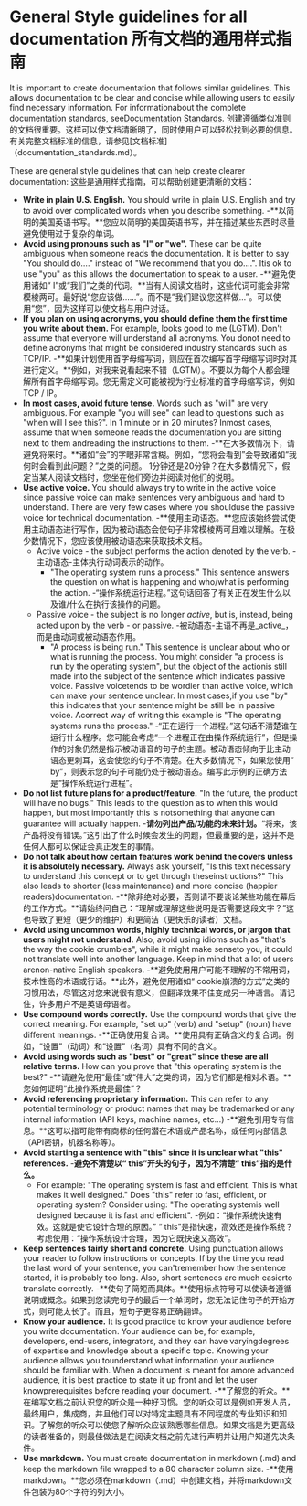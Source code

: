  
# General Style guidelines for all documentation  所有文档的通用样式指南 

It is important to create documentation that follows similar guidelines. This allows documentation to be clear and concise while allowing users to easily find necessary information. For informationabout the complete documentation standards, see[Documentation Standards](documentation_standards.md). 创建遵循类似准则的文档很重要。这样可以使文档清晰明了，同时使用户可以轻松找到必要的信息。有关完整文档标准的信息，请参见[文档标准]（documentation_standards.md）。

These are general style guidelines that can help create clearer documentation:  这些是通用样式指南，可以帮助创建更清晰的文档：

 
- **Write in plain U.S. English.** You should write in plain U.S. English and try to avoid over complicated words when you describe something. -**以简明的美国英语书写。**您应以简明的美国英语书写，并在描述某些东西时尽量避免使用过于复杂的单词。
- **Avoid using pronouns such as "I" or "we".** These can be quite ambiguous when someone reads the documentation. It is better to say "You should do…." instead of "We recommend that you do….". Itis ok to use "you" as this allows the documentation to speak to a user. -**避免使用诸如“ I”或“我们”之类的代词。**当有人阅读文档时，这些代词可能会非常模棱两可。最好说“您应该做……”。而不是“我们建议您这样做...”。可以使用“您”，因为这样可以使文档与用户对话。
- **If you plan on using acronyms, you should define them the first time you write about them.** For example, looks good to me (LGTM). Don't assume that everyone will understand all acronyms. You donot need to define acronyms that might be considered industry standards such as TCP/IP. -**如果计划使用首字母缩写词，则应在首次编写首字母缩写词时对其进行定义。**例如，对我来说看起来不错（LGTM）。不要以为每个人都会理解所有首字母缩写词。您无需定义可能被视为行业标准的首字母缩写词，例如TCP / IP。
- **In most cases, avoid future tense.** Words such as "will" are very ambiguous. For example "you will see" can lead to questions such as "when will I see this?". In 1 minute or in 20 minutes? Inmost cases, assume that when someone reads the documentation you are sitting next to them andreading the instructions to them. -**在大多数情况下，请避免将来时。**诸如“会”的字眼非常含糊。例如，“您将会看到”会导致诸如“我何时会看到此问题？”之类的问题。 1分钟还是20分钟？在大多数情况下，假定当某人阅读文档时，您坐在他们旁边并阅读对他们的说明。
- **Use active voice.** You should always try to write in the active voice since passive voice can make sentences very ambiguous and hard to understand. There are very few cases where you shoulduse the passive voice for technical documentation. -**使用主动语态。**您应该始终尝试使用主动语态进行写作，因为被动语态会使句子非常模棱两可且难以理解。在极少数情况下，您应该使用被动语态来获取技术文档。
  - Active voice - the subject performs the action denoted by the verb.  -主动语态-主体执行动词表示的动作。
    - "The operating system runs a process." This sentence answers the question on what is happening and who/what is performing the action. -“操作系统运行进程。”这句话回答了有关正在发生什么以及谁/什么在执行该操作的问题。
  - Passive voice - the subject is no longer _active_, but is, instead, being acted upon by the verb - or passive. -被动语态-主语不再是_active_，而是由动词或被动语态作用。
    - "A process is being run." This sentence is unclear about who or what is running the process. You might consider "a process is run by the operating system", but the object of the actionis still made into the subject of the sentence which indicates passive voice. Passive voicetends to be wordier than active voice, which can make your sentence unclear. In most cases,if you use "by" this indicates that your sentence might be still be in passive voice. Acorrect way of writing this example is "The operating systems runs the process." -“正在运行一个进程。”这句话不清楚谁在运行什么程序。您可能会考虑“一个进程正在由操作系统运行”，但是操作的对象仍然是指示被动语音的句子的主题。被动语态倾向于比主动语态更刺耳，这会使您的句子不清楚。在大多数情况下，如果您使用“ by”，则表示您的句子可能仍处于被动语态。编写此示例的正确方法是“操作系统运行进程”。
- **Do not list future plans for a product/feature.** "In the future, the product will have no bugs." This leads to the question as to when this would happen, but most importantly this is notsomething that anyone can guarantee will actually happen. -**请勿列出产品/功能的未来计划。**“将来，该产品将没有错误。”这引出了什么时候会发生的问题，但最重要的是，这并不是任何人都可以保证会真正发生的事情。
- **Do not talk about how certain features work behind the covers unless it is absolutely necessary.** Always ask yourself, "Is this text necessary to understand this concept or to get through theseinstructions?" This also leads to shorter (less maintenance) and more concise (happier readers)documentation. -**除非绝对必要，否则请不要谈论某些功能在幕后的工作方式。**请始终问自己：“理解或理解这些说明是否需要这段文字？”这也导致了更短（更少的维护）和更简洁（更快乐的读者）文档。
- **Avoid using uncommon words, highly technical words, or jargon that users might not understand.** Also, avoid using idioms such as "that's the way the cookie crumbles", while it might make senseto you, it could not translate well into another language. Keep in mind that a lot of users arenon-native English speakers. -**避免使用用户可能不理解的不常用词，技术性高的术语或行话。**此外，避免使用诸如“ cookie崩溃的方式”之类的习惯用法，尽管这对您来说很有意义，但翻译效果不佳变成另一种语言。请记住，许多用户不是英语母语者。
- **Use compound words correctly.** Use the compound words that give the correct meaning. For example, "set up" (verb)  and "setup" (noun) have different meanings. -**正确使用复合词。**使用具有正确含义的复合词。例如，“设置”（动词）和“设置”（名词）具有不同的含义。
- **Avoid using words such as "best" or "great" since these are all relative terms.** How can you prove that "this operating system is the best?" -**请避免使用“最佳”或“伟大”之类的词，因为它们都是相对术语。**您如何证明“此操作系统是最佳”？
- **Avoid referencing proprietary information.** This can refer to any potential terminology or product names that may be trademarked or any internal information (API keys, machine names, etc…) -**避免引用专有信息。**这可以指可能带有商标的任何潜在术语或产品名称，或任何内部信息（API密钥，机器名称等）。
- **Avoid starting a sentence with "this" since it is unclear what "this" references.**  -**避免不清楚以“ this”开头的句子，因为不清楚“ this”指的是什么。**
  - For example: "The operating system is fast and efficient. This is what makes it well designed." Does "this" refer to fast, efficient, or operating system? Consider using: "The operating systemis well designed because it is fast and efficient". -例如：“操作系统快速有效。这就是使它设计合理的原因。” “ this”是指快速，高效还是操作系统？考虑使用：“操作系统设计合理，因为它既快速又高效”。
- **Keep sentences fairly short and concrete.** Using punctuation allows your reader to follow instructions or concepts. If by the time you read the last word of your sentence, you can'tremember how the sentence started, it is probably too long. Also, short sentences are much easierto translate correctly. -**使句子简短而具体。**使用标点符号可以使读者遵循说明或概念。如果到您读完句子的最后一个单词时，您无法记住句子的开始方式，则可能太长了。而且，短句子更容易正确翻译。
- **Know your audience.** It is good practice to know your audience before you write documentation. Your audience can be, for example, developers, end-users, integrators, and they can have varyingdegrees of expertise and knowledge about a specific topic. Knowing your audience allows you tounderstand what information your audience should be familiar with. When a document is meant for amore advanced audience, it is best practice to state it up front and let the user knowprerequisites before reading your document. -**了解您的听众。**在编写文档之前认识您的听众是一种好习惯。您的听众可以是例如开发人员，最终用户，集成商，并且他们可以对特定主题具有不同程度的专业知识和知识。了解您的听众可以使您了解听众应该熟悉哪些信息。如果文档是为更高级的读者准备的，则最佳做法是在阅读文档之前先进行声明并让用户知道先决条件。
- **Use markdown.** You must create documentation in markdown (.md) and keep the markdown file wrapped to a 80 character column size. -**使用markdown。**您必须在markdown（.md）中创建文档，并将markdown文件包装为80个字符的列大小。
